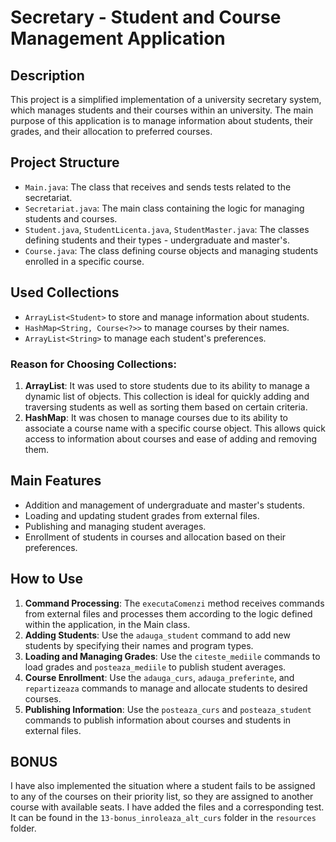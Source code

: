 # Secretary - Student and Course Management Application

## Description
This project is a simplified implementation of a university secretary system, which manages students and their courses within an university. The main purpose of this application is to manage information about students, their grades, and their allocation to preferred courses.

## Project Structure
- `Main.java`: The class that receives and sends tests related to the secretariat.
- `Secretariat.java`: The main class containing the logic for managing students and courses.
- `Student.java`, `StudentLicenta.java`, `StudentMaster.java`: The classes defining students and their types - undergraduate and master's.
- `Course.java`: The class defining course objects and managing students enrolled in a specific course.

## Used Collections
- `ArrayList<Student>` to store and manage information about students.
- `HashMap<String, Course<?>>` to manage courses by their names.
- `ArrayList<String>` to manage each student's preferences.

### Reason for Choosing Collections:
1. **ArrayList**: It was used to store students due to its ability to manage a dynamic list of objects. This collection is ideal for quickly adding and traversing students as well as sorting them based on certain criteria.
2. **HashMap**: It was chosen to manage courses due to its ability to associate a course name with a specific course object. This allows quick access to information about courses and ease of adding and removing them.

## Main Features
- Addition and management of undergraduate and master's students.
- Loading and updating student grades from external files.
- Publishing and managing student averages.
- Enrollment of students in courses and allocation based on their preferences.

## How to Use
1. **Command Processing**: The `executaComenzi` method receives commands from external files and processes them according to the logic defined within the application, in the Main class.
2. **Adding Students**: Use the `adauga_student` command to add new students by specifying their names and program types.
3. **Loading and Managing Grades**: Use the `citeste_mediile` commands to load grades and `posteaza_mediile` to publish student averages.
4. **Course Enrollment**: Use the `adauga_curs`, `adauga_preferinte`, and `repartizeaza` commands to manage and allocate students to desired courses.
5. **Publishing Information**: Use the `posteaza_curs` and `posteaza_student` commands to publish information about courses and students in external files.

## BONUS
I have also implemented the situation where a student fails to be assigned to any of the courses on their priority list, so they are assigned to another course with available seats.
I have added the files and a corresponding test. It can be found in the `13-bonus_inroleaza_alt_curs` folder in the `resources` folder.

